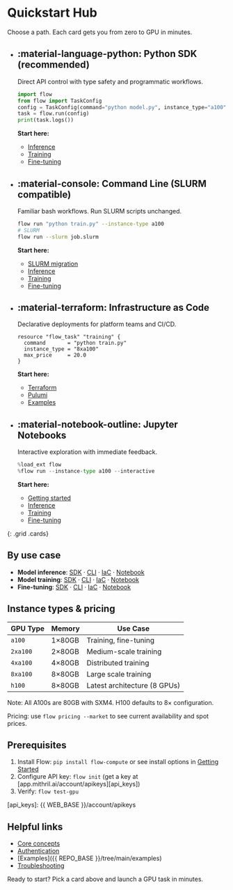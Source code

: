 # Quickstart Hub

Choose a path. Each card gets you from zero to GPU in minutes.

-   :material-language-python: **Python SDK (recommended)**
    ---
    Direct API control with type safety and programmatic workflows.

    ```python
    import flow
    from flow import TaskConfig
    config = TaskConfig(command="python model.py", instance_type="a100")
    task = flow.run(config)
    print(task.logs())
    ```

    **Start here:**
    - [Inference](sdk/inference.md)
    - [Training](sdk/training.md)
    - [Fine-tuning](sdk/fine-tuning.md)

-   :material-console: **Command Line (SLURM compatible)**
    ---
    Familiar bash workflows. Run SLURM scripts unchanged.

    ```bash
    flow run "python train.py" --instance-type a100
    # SLURM
    flow run --slurm job.slurm
    ```

    **Start here:**
    - [SLURM migration](cli/slurm-migration.md)
    - [Inference](cli/inference.md)
    - [Training](cli/training.md)
    - [Fine-tuning](cli/fine-tuning.md)

-   :material-terraform: **Infrastructure as Code**
    ---
    Declarative deployments for platform teams and CI/CD.

    ```hcl
    resource "flow_task" "training" {
      command       = "python train.py"
      instance_type = "8xa100"
      max_price     = 20.0
    }
    ```

    **Start here:**
    - [Terraform](iac/terraform.md)
    - [Pulumi](iac/pulumi.md)
    - [Examples](iac/examples/)

-   :material-notebook-outline: **Jupyter Notebooks**
    ---
    Interactive exploration with immediate feedback.

    ```python
    %load_ext flow
    %flow run --instance-type a100 --interactive
    ```

    **Start here:**
    - [Getting started](notebook/getting-started.ipynb)
    - [Inference](notebook/inference.ipynb)
    - [Training](notebook/training.ipynb)
    - [Fine-tuning](notebook/fine-tuning.ipynb)

{: .grid .cards}

## By use case

- **Model inference**: [SDK](sdk/inference.md) · [CLI](cli/inference.md) · [IaC](iac/terraform.md#inference) · [Notebook](notebook/inference.ipynb)
- **Model training**: [SDK](sdk/training.md) · [CLI](cli/training.md) · [IaC](iac/terraform.md#training) · [Notebook](notebook/training.ipynb)
- **Fine-tuning**: [SDK](sdk/fine-tuning.md) · [CLI](cli/fine-tuning.md) · [IaC](iac/terraform.md#fine-tuning) · [Notebook](notebook/fine-tuning.ipynb)

## Instance types & pricing

| GPU Type | Memory | Use Case |
|----------|--------|----------|
| `a100` | 1×80GB | Training, fine-tuning |
| `2xa100` | 2×80GB | Medium-scale training |
| `4xa100` | 4×80GB | Distributed training |
| `8xa100` | 8×80GB | Large scale training |
| `h100` | 8×80GB | Latest architecture (8 GPUs) |

Note: All A100s are 80GB with SXM4. H100 defaults to 8× configuration.

Pricing: use `flow pricing --market` to see current availability and spot prices.

## Prerequisites

1. Install Flow: `pip install flow-compute` or see install options in [Getting Started](../getting-started/quickstart.md)
2. Configure API key: `flow init` (get a key at [app.mithril.ai/account/apikeys][api_keys])
3. Verify: `flow test-gpu`

[api_keys]: {{ WEB_BASE }}/account/apikeys

## Helpful links

- [Core concepts](../getting-started/core-concepts.md)
- [Authentication](../getting-started/authentication.md)
- [Examples]({{ REPO_BASE }}/tree/main/examples)
- [Troubleshooting](../troubleshooting/)

Ready to start? Pick a card above and launch a GPU task in minutes.